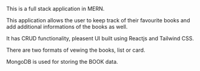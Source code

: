 This is a full stack application in MERN.

This application allows the user to keep track of their favourite books and add additional informations of the books as well.

It has CRUD functionality, pleasent UI built using Reactjs and Tailwind CSS. 

There are two formats of vewing the books, list or card.

MongoDB is used for storing the BOOK data.
